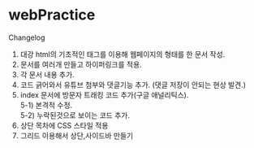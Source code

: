 # webPractice
Changelog    
1. 대강 html의 기초적인 태그를 이용해 웹페이지의 형태를 한 문서 작성.
2. 문서를 여러개 만들고 하이퍼링크를 적용.
3. 각 문서 내용 추가.
4. 코드 긁어와서 유튜브 첨부와 댓글기능 추가. (댓글 저장이 안되는 현상 발견.)
5. index 문서에 방문자 트래킹 코드 추가(구글 애널리틱스).  
5-1) 본격적 수정.  
5-2) 누락된것으로 보이는 코드 추가.
6. 상단 목차에 CSS 스타일 적용
7. 그리드 이용해서 상단,사이드바 만들기
